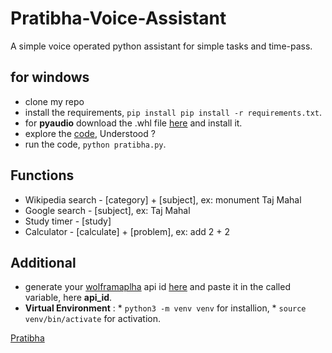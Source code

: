 # Pratibha-Voice-Assistant

A simple voice operated python assistant for simple tasks and time-pass.

## for windows
* clone my repo
* install the requirements, `pip install pip install -r requirements.txt`.
* for **pyaudio** download the .whl file [here](https://www.lfd.uci.edu/~gohlke/pythonlibs/#pyaudio) and install it.
* explore the [code](https://github.com/itsatulya/Pratibha-Voice-Assistant/blob/d79340004db1be5360e550fdaf26a934b9f425eb/pratibha.py), Understood ?
* run the code, `python pratibha.py`.

## Functions
* Wikipedia search - [category] + [subject], ex: monument Taj Mahal
* Google search - [subject], ex: Taj Mahal
* Study timer - [study]
* Calculator - [calculate] + [problem], ex: add 2 + 2

## Additional
* generate your [wolframaplha](https://www.wolframalpha.com/) api id [here](https://account.wolfram.com/login/oauth2/sign-in) and paste it in the called variable, here **api_id**.
* **Virtual Environment** : * `python3 -m venv venv` for installion, * `source venv/bin/activate` for activation.  

[Pratibha](https://vectr.com/design/editor/76782606-3221-41f1-a546-85b05104ed78)
